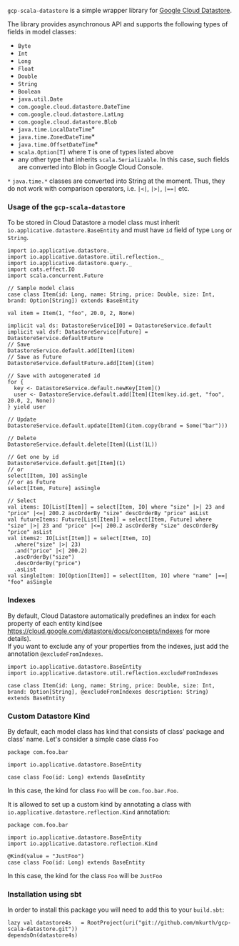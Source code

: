 `gcp-scala-datastore` is a simple wrapper library for [Google Cloud Datastore](http://googlecloudplatform.github.io/google-cloud-java/). 


The library provides asynchronous API and supports the following types of fields in model classes:
* `Byte`
* `Int`
* `Long`
* `Float`
* `Double`
* `String`
* `Boolean`
* `java.util.Date`
* `com.google.cloud.datastore.DateTime`
* `com.google.cloud.datastore.LatLng`
* `com.google.cloud.datastore.Blob`
* `java.time.LocalDateTime`*
* `java.time.ZonedDateTime`*
* `java.time.OffsetDateTime`*
* `scala.Option[T]` where `T` is one of types listed above
* any other type that inherits `scala.Serializable`. In this case, such fields are converted into Blob in Google Cloud Console.


`*` `java.time.*` classes are converted into String at the moment. Thus, they do not work with comparison operators, i.e. `|<|`, `|>|`, `|==|` etc.

### Usage of the `gcp-scala-datastore`
To be stored in Cloud Datastore a model class must inherit `io.applicative.datastore.BaseEntity` and must have `id` field of type `Long` or `String`.
```
import io.applicative.datastore._
import io.applicative.datastore.util.reflection._
import io.applicative.datastore.query._
import cats.effect.IO
import scala.concurrent.Future

// Sample model class
case class Item(id: Long, name: String, price: Double, size: Int, brand: Option[String]) extends BaseEntity

val item = Item(1, "foo", 20.0, 2, None)

implicit val ds: DatastoreService[IO] = DatastoreService.default
implicit val dsf: DatastoreService[Future] = DatastoreService.defaultFuture
// Save
DatastoreService.default.add[Item](item)
// Save as Future
DatastoreService.defaultFuture.add[Item](item)

// Save with autogenerated id
for {
  key <- DatastoreService.default.newKey[Item]()
  user <- DatastoreService.default.add[Item](Item(key.id.get, "foo", 20.0, 2, None))
} yield user

// Update
DatastoreService.default.update[Item](item.copy(brand = Some("bar")))

// Delete
DatastoreService.default.delete[Item](List(1L))

// Get one by id
DatastoreService.default.get[Item](1)
// or
select[Item, IO] asSingle
// or as Future
select[Item, Future] asSingle

// Select
val items: IO[List[Item]] = select[Item, IO] where "size" |>| 23 and "price" |<=| 200.2 ascOrderBy "size" descOrderBy "price" asList
val futureItems: Future[List[Item]] = select[Item, Future] where "size" |>| 23 and "price" |<=| 200.2 ascOrderBy "size" descOrderBy "price" asList
val items2: IO[List[Item]] = select[Item, IO]
  .where("size" |>| 23)
  .and("price" |<| 200.2)
  .ascOrderBy("size")
  .descOrderBy("price")
  .asList
val singleItem: IO[Option[Item]] = select[Item, IO] where "name" |==| "foo" asSingle
```

### Indexes
By default, Cloud Datastore automatically predefines an index for each property of each entity kind(see https://cloud.google.com/datastore/docs/concepts/indexes for more details). <br>
If you want to exclude any of your properties from the indexes, just add the annotation `@excludeFromIndexes`.

```
import io.applicative.datastore.BaseEntity
import io.applicative.datastore.util.reflection.excludeFromIndexes

case class Item(id: Long, name: String, price: Double, size: Int, brand: Option[String], @excludeFromIndexes description: String) extends BaseEntity
```

### Custom Datastore Kind
By default, each model class has kind that consists of class' package and class' name. Let's consider a simple case class `Foo`
```
package com.foo.bar

import io.applicative.datastore.BaseEntity

case class Foo(id: Long) extends BaseEntity
```
In this case, the kind for class `Foo` will be `com.foo.bar.Foo`.

It is allowed to set up a custom kind by annotating a class with `io.applicative.datastore.reflection.Kind` annotation:

```
package com.foo.bar

import io.applicative.datastore.BaseEntity
import io.applicative.datastore.reflection.Kind

@Kind(value = "JustFoo")
case class Foo(id: Long) extends BaseEntity
```
In this case, the kind for the class `Foo` will be `JustFoo`

### Installation using sbt

In order to install this package you will need to add this to your `build.sbt`:

```
lazy val datastore4s   = RootProject(uri("git://github.com/mkurth/gcp-scala-datastore.git"))
dependsOn(datastore4s)
```

